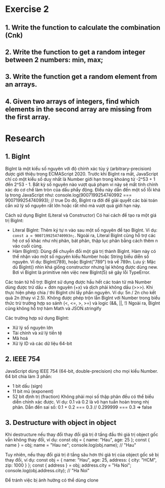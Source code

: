 # Exercise 2
## 1. Write the function to calculate the combination (Cnk)
## 2. Write the function to get a random integer between 2 numbers: min, max;
## 3. Write the function get a random element from an arrays.
## 4. Given two arrays of integers, find which elements in the second array are missing from the first array.

# Research
## 1. BigInt
BigInt là một kiểu số nguyên với độ chính xác tùy ý (arbitrary-precision) được giới thiệu trong ECMAScript 2020.
Trước khi BigInt ra mắt, JavaScript chỉ có một kiểu số duy nhất là Number giới hạn trong khoảng từ -2^53 + 1 đến 2^53 - 1.
Bất kỳ số nguyên nào vượt quá phạm vi này sẽ mất tính chính xác do cơ chế làm tròn của dấu phẩy động.
Điều này dẫn đến một số lỗi khá lạ trong JavaScript như: console.log(9007199254740992 === 9007199254740993); // true
Do đó, BigInt ra đời để giải quyết các bài toán cần xử lý số nguyên rất lớn hoặc rất nhỏ mà vượt quá giới hạn này. 

Cách sử dụng BigInt (Literal và Constructor)
Có hai cách để tạo ra một giá trị BigInt: 
- Literal BigInt: Thêm ký tự n vào sau một số nguyên để tạo BigInt. Ví dụ: `const a = 9007199254740993n;`. Ngoài ra, Literal BigInt cũng hỗ trợ các hệ cơ số khác như nhị phân, bát phân, thập lục phân bằng cách thêm n vào cuối cùng.
- Hàm BigInt(): Dùng để chuyển đổi một giá trị thành BigInt. Hàm này có thể nhận vào một số nguyên kiểu Number hoặc String biểu diễn số nguyên. Ví dụ: BigInt(789), hoặc BigInt("789") trả về 789n.
Lưu ý: Mặc dù BigInt() nhìn khá giống constructor nhưng lại không được dùng new. Bơi vì BigInt là primitive nên việc new BigInt(5) sẽ gây lỗi TypeError.

Các toán tử hỗ trợ: BigInt sử dụng được hầu hết các toán tử mà Number dùng được trừ dấu + đơn nguyên (+x) và dịch phải không dấu (>>>).
Khi thực hiện phép chia / thì BigInt chỉ lấy phần nguyên. Ví dụ: 5n / 2n cho kết quả 2n (thay vì 2.5).
Không được phép trộn lẫn BigInt với Number trong biểu thức trừ trường hợp so sánh (<, <=, >, >=) và logic (&&, ||, !)
Ngoài ra, BigInt cũng không hỗ trợ hàm Math và JSON.stringify

Các trường hợp sử dụng BigInt:
- Xử lý số nguyên lớn
- Tài chính và xử lý tiền tệ
- Mã hoá
- Xử lý ID và các dữ liệu 64-bit
## 2. IEEE 754
JavaScript dùng IEEE 754 (64-bit, double-precision) cho mọi kiểu Number.
64 bit chia làm 3 phần:
- 1 bit dấu (sign)
- 11 bit mũ (exponent)
- 52 bit định trị (fraction)
Không phải mọi số thập phân đều có thể biểu diễn chính xác được.
Ví dụ: 0.1 và 0.2 là vô hạn tuần hoàn trong nhị phân. Dẫn đến sai số: 0.1 + 0.2 === 0.3 // 0.299999 === 0.3 => false
## 3. Destructure with object in object
Khi destructure nếu thay đổi thay đổi giá trị ở tầng đầu thì giá trị object gốc vẫn không thay đổi, ví dụ:
const obj = { name: "Hau", age: 25 };
const { name } = obj;
name = "Hau ne";
console.log(obj.name); // "Hau" 

Tuy nhiên, nếu thay đổi giá trị ở tầng sâu hơn thì giá trị của object gốc sẽ bị thay đổi, ví dụ:
const obj = {
  name: "Hau",
  age: 25,
  address: {
    city: "HCM",
    zip: 1000
  }
};
const { address } = obj;
address.city = "Ha Noi";
console.log(obj.address.city); // "Ha Noi"

Để tránh việc bị ảnh hưởng có thể dùng clone
